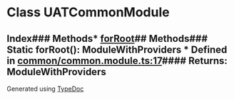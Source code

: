 # Class UATCommonModule
## Index### Methods* [forRoot](_common_common_module_.uatcommonmodule.html#forroot)## Methods### Static forRoot(): ModuleWithProviders  * Defined in [common/common.module.ts:17](https://github.com/tme321/Unopinionated-Angular/blob/16a724b/src/lib/common/common.module.ts#L17)#### Returns: ModuleWithProviders
Generated using [TypeDoc](http://typedoc.io)